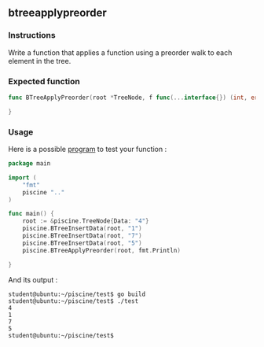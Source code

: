 ## btreeapplypreorder

### Instructions

Write a function that applies a function using a preorder walk to each element in the tree.

### Expected function

```go
func BTreeApplyPreorder(root *TreeNode, f func(...interface{}) (int, error)) {

}
```

### Usage

Here is a possible [program](TODO-LINK) to test your function :

```go
package main

import (
	"fmt"
	piscine ".."
)

func main() {
	root := &piscine.TreeNode{Data: "4"}
	piscine.BTreeInsertData(root, "1")
	piscine.BTreeInsertData(root, "7")
	piscine.BTreeInsertData(root, "5")
	piscine.BTreeApplyPreorder(root, fmt.Println)

}
```

And its output :

```console
student@ubuntu:~/piscine/test$ go build
student@ubuntu:~/piscine/test$ ./test
4
1
7
5
student@ubuntu:~/piscine/test$
```
